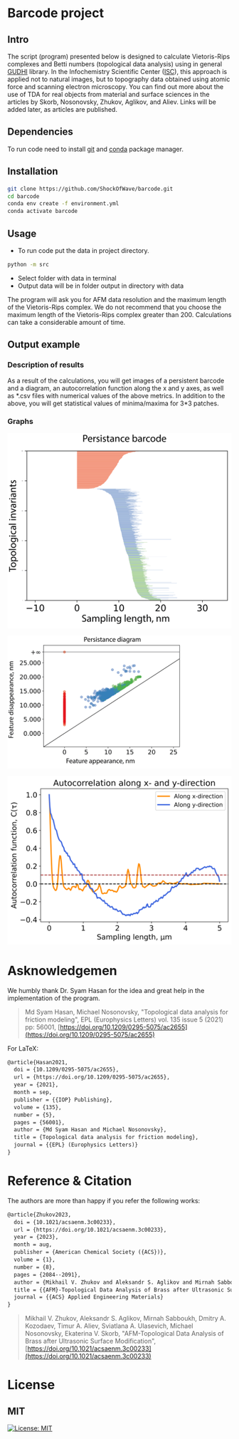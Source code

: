 
# Barcode project


## Intro

The script (program) presented below is designed to calculate Vietoris-Rips complexes and Betti numbers (topological data analysis) using in general [GUDHI](https://gudhi.inria.fr/) library. In the Infochemistry Scientific Center ([ISC](https://infochemistry.ru/)), this approach is applied not to natural images, but to topography data obtained using atomic force and scanning electron microscopy. You can find out more about the use of TDA for real objects from material and surface sciences in the articles by Skorb, Nosonovsky, Zhukov, Aglikov, and Aliev. Links will be added later, as articles are published.

## Dependencies
To run code need to install [git](https://git-scm.com/) and [conda](https://www.anaconda.com/) package manager.

## Installation

```bash
git clone https://github.com/ShockOfWave/barcode.git
cd barcode
conda env create -f environment.yml
conda activate barcode
```

## Usage
- To run code put the data in project directory.
```bash
python -m src
```
- Select folder with data in terminal
- Output data will be in folder output in directory with data

The program will ask you for AFM data resolution and the maximum length of the Vietoris-Rips complex. We do not recommend that you choose the maximum length of the Vietoris-Rips complex greater than 200. Calculations can take a considerable amount of time.

## Output example

### Description of results

As a result of the calculations, you will get images of a persistent barcode and a diagram, an autocorrelation function along the x and y axes, as well as \*.csv files with numerical values of the above metrics. In addition to the above, you will get statistical values of minima/maxima for 3\*3 patches.

### Graphs

<p align="center">

![First image](images/barcode.png)

</p>

<p align="center">

![Second image](images/diagram.png)

</p>

<p align="center">

![Third image](images/autocorr_function.png)

</p>

# Asknowledgemen

We humbly thank Dr. Syam Hasan for the idea and great help in the implementation of the program.

> Md Syam Hasan, Michael Nosonovsky, "Topological data analysis for friction modeling",  EPL (Europhysics Letters) vol. 135 issue 5 (2021) pp: 56001, [https://doi.org/10.1209/0295-5075/ac2655](https://doi.org/10.1209/0295-5075/ac2655)

For LaTeX:

```tex
@article{Hasan2021,
  doi = {10.1209/0295-5075/ac2655},
  url = {https://doi.org/10.1209/0295-5075/ac2655},
  year = {2021},
  month = sep,
  publisher = {{IOP} Publishing},
  volume = {135},
  number = {5},
  pages = {56001},
  author = {Md Syam Hasan and Michael Nosonovsky},
  title = {Topological data analysis for friction modeling},
  journal = {{EPL} (Europhysics Letters)}
}
```

# Reference & Citation

The authors are more than happy if you refer the following works:

```tex
@article{Zhukov2023,
  doi = {10.1021/acsaenm.3c00233},
  url = {https://doi.org/10.1021/acsaenm.3c00233},
  year = {2023},
  month = aug,
  publisher = {American Chemical Society ({ACS})},
  volume = {1},
  number = {8},
  pages = {2084--2091},
  author = {Mikhail V. Zhukov and Aleksandr S. Aglikov and Mirnah Sabboukh and Dmitry A. Kozodaev and Timur A. Aliev and Sviatlana A. Ulasevich and Michael Nosonovsky and Ekaterina V. Skorb},
  title = {{AFM}-Topological Data Analysis of Brass after Ultrasonic Surface Modification},
  journal = {{ACS} Applied Engineering Materials}
}
```

> Mikhail V. Zhukov, Aleksandr S. Aglikov, Mirnah Sabboukh, Dmitry A. Kozodaev, Timur A. Aliev,
Sviatlana A. Ulasevich, Michael Nosonovsky, Ekaterina V. Skorb, "AFM-Topological Data Analysis of Brass after Ultrasonic Surface Modification", [https://doi.org/10.1021/acsaenm.3c00233](https://doi.org/10.1021/acsaenm.3c00233)


# License
## MIT

[![License: MIT](https://img.shields.io/badge/License-MIT-yellow.svg)](https://opensource.org/licenses/MIT)
